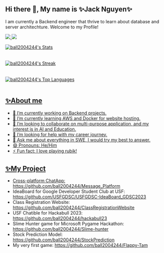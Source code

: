 ## Hi there 👋, My name is ✨Jack Nguyen✨
I am currently a Backend engineer that thrive to learn about database and server architechture. Welcome to my Profile!


<a href=https://www.linkedin.com/in/tam-nguyen-cs/> <img src="https://img.shields.io/badge/-LinkedIn-0e76a8?style=plastic&logo=linkedIn"> <img src="https://komarev.com/ghpvc/?username=ball2004244&color=blue">


<!-- GitHub Stats -->
![ball2004244's Stats](https://github-readme-stats.vercel.app/api?username=ball2004244&theme=tokyonight&show_icons=true&hide_border=true&count_private=true)
<br />
<br />
<br />
![ball2004244's Streak](https://github-readme-streak-stats.herokuapp.com/?user=ball2004244&theme=tokyonight&hide_border=true) 
<br />
<br />
<br />
![ball2004244's Top Languages](https://github-readme-stats.vercel.app/api/top-langs/?username=ball2004244&theme=tokyonight&show_icons=true&hide_border=true&layout=compact) 
<br />
<br />

## ✨About me
- 🔭 I’m currently working on Backend projects.
- 🌱 I’m currently learning AWS and Docker for website hosting.
- 👯 I’m looking to collaborate on multi-purpose application, and my interest is in AI and Education.
- 🤔 I’m looking for help with my career journey.
- 💬 Ask me about everything in SWE, I would try my best to answer.
- 😄 Pronouns: He/Him
- ⚡ Fun fact: I love playing rubik!

## ✨My Project
- Cross-platform ChatApp: https://github.com/ball2004244/Message_Platform
- IdeaBoard for Google Developer Student Club at USF: https://github.com/USFGDSC/USFGDSC-IdeaBoard_GDSC2023
- Class Registration Website: https://github.com/ball2004244/ClassRegistrationWebsite
- USF Chatible for Hackabull 2023: https://github.com/ball2004244/hackabull23
- Slime Hunter game for Microsoft Pygame Hackathon: https://github.com/ball2004244/Slime-hunter
- Stock Prediction Model: https://github.com/ball2004244/StockPrediction
- My very first game: https://github.com/ball2004244/Flappy-Tam
